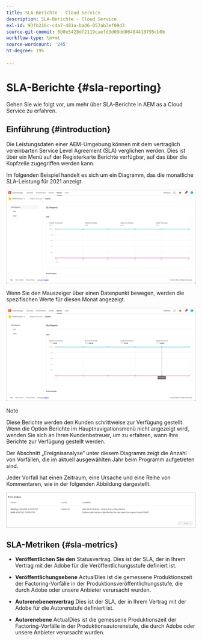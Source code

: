 ```yaml
---
title: SLA-Berichte - Cloud Service
description: SLA-Berichte - Cloud Service
exl-id: 93fb216c-c4a7-481a-bad6-057ab3ef09d3
source-git-commit: 6b0e5428df2119caefd3d09dd06484410795cb0b
workflow-type: tm+mt
source-wordcount: '245'
ht-degree: 19%

---
```


# SLA-Berichte {#sla-reporting}

Gehen Sie wie folgt vor, um mehr über SLA-Berichte in AEM as a Cloud Service zu erfahren.

## Einführung {#introduction}

Die Leistungsdaten einer AEM-Umgebung können mit dem vertraglich vereinbarten Service Level Agreement (SLA) verglichen werden. Dies ist über ein Menü auf der Registerkarte Berichte verfügbar, auf das über die Kopfzeile zugegriffen werden kann.

Im folgenden Beispiel handelt es sich um ein Diagramm, das die monatliche SLA-Leistung für 2021 anzeigt.

![](assets/sla-reporting-1.png)


Wenn Sie den Mauszeiger über einen Datenpunkt bewegen, werden die spezifischen Werte für diesen Monat angezeigt.

![](assets/sla-reporting-b.png)

>[!NOTE]
>Diese Berichte werden den Kunden schrittweise zur Verfügung gestellt. Wenn die Option Berichte im Hauptnavigationsmenü nicht angezeigt wird, wenden Sie sich an Ihren Kundenbetreuer, um zu erfahren, wann Ihre Berichte zur Verfügung gestellt werden.

Der Abschnitt „Ereignisanalyse“ unter diesem Diagramm zeigt die Anzahl von Vorfällen, die im aktuell ausgewählten Jahr beim Programm aufgetreten sind.

Jeder Vorfall hat einen Zeitraum, eine Ursache und eine Reihe von Kommentaren, wie in der folgenden Abbildung dargestellt.

![](assets/sla-reporting-c.png)


## SLA-Metriken {#sla-metrics}

* **Veröffentlichen Sie den**
Statusvertrag. Dies ist der SLA, der in Ihrem Vertrag mit der Adobe für die Veröffentlichungsstufe definiert ist.

* **Veröffentlichungsebene**
ActualDies ist die gemessene Produktionszeit der Factoring-Vorfälle in der Produktionsveröffentlichungsstufe, die durch Adobe oder unsere Anbieter verursacht wurden.

* **Autorenebenenvertrag**
Dies ist der SLA, der in Ihrem Vertrag mit der Adobe für die Autorenstufe definiert ist.

* **Autorenebene**
ActualDies ist die gemessene Produktionszeit der Factoring-Vorfälle in der Produktionsautorenstufe, die durch Adobe oder unsere Anbieter verursacht wurden.

